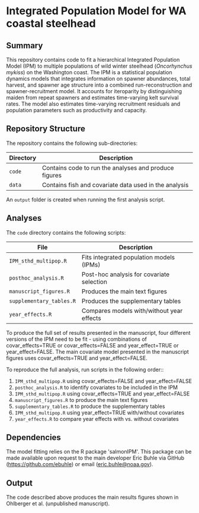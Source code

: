 # Integrated Population Model for WA coastal steelhead

## Summary
This repository contains code to fit a hierarchical Integrated Population Model (IPM) to multiple populations of wild winter steelhead (_Oncorhynchus mykiss_) on the Washington coast. The IPM is a statistical population dynamics models that integrates information on spawner abundances, total harvest, and spawner age structure into a combined run-reconstruction and spawner-recruitment model. It accounts for iteroparity by distinguishing maiden from repeat spawners and estimates time-varying kelt survival rates. The model also estimates time-varying recruitment residuals and population parameters such as productivity and capacity.

## Repository Structure 
The repository contains the following sub-directories:

| Directory   | Description                                           |
| ----------- | ----------------------------------------------------- |
| `code`      | Contains code to run the analyses and produce figures |
| `data`      | Contains fish and covariate data used in the analysis |

An `output` folder is created when running the first analysis script.

## Analyses
The `code` directory contains the following scripts:

| File                    | Description                               |
| ----------------------- | ----------------------------------------- |
| `IPM_sthd_multipop.R`   | Fits integrated population models (IPMs)  |
| `posthoc_analysis.R`    | Post-hoc analysis for covariate selection |
| `manuscript_figures.R`  | Produces the main text figures            |
| `supplementary_tables.R`| Produces the supplementary tables         |
| `year_effects.R`        | Compares models with/without year effects |

To produce the full set of results presented in the manuscript, four different versions of the IPM need to be fit - using combinations of covar_effects=TRUE or covar_effects=FALSE and year_effect=TRUE or year_effect=FALSE. The main covariate model presented in the manuscript figures uses covar_effects=TRUE and year_effect=FALSE.

To reproduce the full analysis, run scripts in the following order::

1. `IPM_sthd_multipop.R` using covar_effects=FALSE and year_effect=FALSE
2. `posthoc_analysis.R` to identify covariates to be included in the IPM
3. `IPM_sthd_multipop.R` using covar_effects=TRUE and year_effect=FALSE
4. `manuscript_figures.R` to produce the main text figures
5. `supplementary_tables.R` to produce the supplementary tables
6. `IPM_sthd_multipop.R` using year_effect=TRUE with/without covariates
7. `year_effects.R` to compare year effects with vs. without covariates

## Dependencies
The model fitting relies on the R package 'salmonIPM'. This package can be made available upon request to the main developer Eric Buhle via GitHub (https://github.com/ebuhle) or email (<eric.buhle@noaa.gov>).

## Output
The code described above produces the main results figures shown in Ohlberger et al. (unpublished manuscript).
